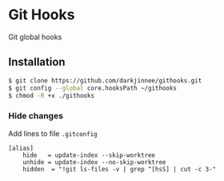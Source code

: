 # Git Hooks
Git global hooks

## Installation
```bash
$ git clone https://github.com/darkjinnee/githooks.git
$ git config --global core.hooksPath ~/githooks
$ chmod -R +x ./githooks
```

### Hide changes
Add lines to file `.gitconfig`
```text
[alias]
    hide   = update-index --skip-worktree
    unhide = update-index --no-skip-worktree
    hidden  = "!git ls-files -v | grep ^[hsS] | cut -c 3-"
```
